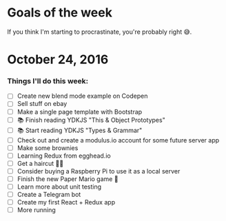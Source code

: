 Goals of the week
=================

If you think I'm starting to procrastinate, you're probably right 😅.

# October 24, 2016

### Things I'll do this week:

- [ ] Create new blend mode example on Codepen
- [ ] Sell stuff on ebay
- [ ] Make a single page template with Bootstrap
- [ ] 📚 Finish reading YDKJS "This & Object Prototypes"
- [ ] 📚 Start reading YDKJS "Types & Grammar"
- [ ] Check out and create a modulus.io account for some future server app
- [ ] Make some brownies
- [ ] Learning Redux from egghead.io
- [ ] Get a haircut 💇‍♂️
- [ ] Consider buying a Raspberry Pi to use it as a local server
- [ ] Finish the new Paper Mario game 👾
- [ ] Learn more about unit testing
- [ ] Create a Telegram bot
- [ ] Create my first React + Redux app
- [ ] More running 